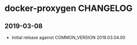 # docker-proxygen CHANGELOG

## 2019-03-08

 * Initial release against COMMON_VERSION 2019.03.04.00
